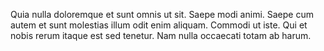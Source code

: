 Quia nulla doloremque et sunt omnis ut sit. Saepe modi animi. Saepe cum autem et sunt molestias illum odit enim aliquam. Commodi ut iste. Qui et nobis rerum itaque est sed tenetur. Nam nulla occaecati totam ab harum.